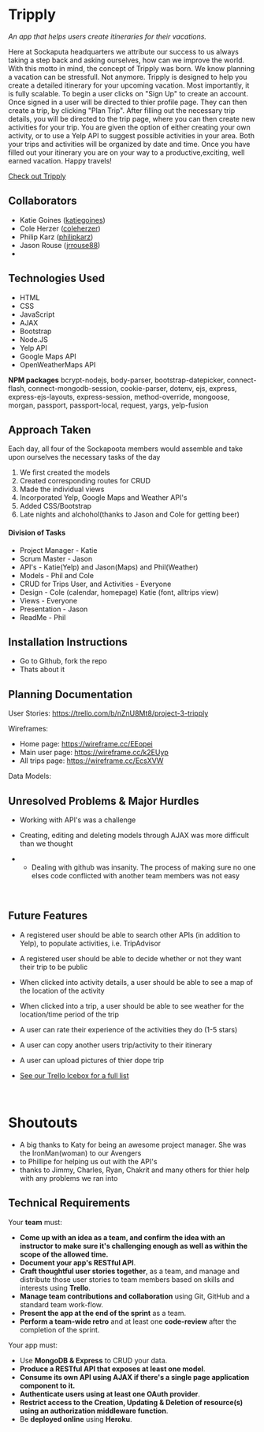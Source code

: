 # Tripply

*An app that helps users create itineraries for their vacations.*

Here at Sockaputa headquarters we attribute our success to us always taking a step back and asking ourselves, how can we improve the world. With this motto in mind, the concept of Tripply was born. We know planning a vacation can be stressfull. Not anymore. Tripply is designed to help you create a detailed itinerary for your upcoming vacation. Most importantly, it is fully scalable. To begin a user clicks on "Sign Up" to create an account. Once signed in a user will be directed to thier profile page. They can then create a trip, by clicking "Plan Trip". After filling out the necessary trip details, you will be directed to the trip page, where you can then create new activities for your trip. You are given the option of either creating your own activity, or to use a Yelp API to suggest possible activities in your area. Both your trips and activities will be organized by date and time. Once you have filled out your itinerary you are on your way to a productive,exciting, well earned vacation. Happy travels!

[Check out Tripply](https://gotripply.herokuapp.com/)



## Collaborators

- Katie Goines  ([katiegoines](https://github.com/katiegoines))
- Cole Herzer ([coleherzer](https://github.com/coleherzer))
- Philip Karz  ([philipkarz](https://github.com/philipkarz))
- Jason Rouse  ([jrrouse88](https://github.com/jrrouse88))
- ​



## Technologies Used

- HTML
- CSS
- JavaScript
- AJAX
- Bootstrap 
- Node.JS
- Yelp API
- Google Maps API
- OpenWeatherMaps API

**NPM packages**
bcrypt-nodejs, body-parser, bootstrap-datepicker, connect-flash, connect-mongodb-session, cookie-parser, dotenv, ejs, express, express-ejs-layouts, express-session, method-override, mongoose, morgan, passport, passport-local, request, yargs, yelp-fusion



## Approach Taken
Each day, all four of the Sockapoota members would assemble and take upon ourselves the necessary tasks of the day

1. We first created the models
2. Created corresponding routes for CRUD
3. Made the individual views
4. Incorporated Yelp, Google Maps and Weather API's
5. Added CSS/Bootstrap 
6. Late nights and alchohol(thanks to Jason and Cole for getting beer)



#### Division of Tasks
- Project Manager - Katie
- Scrum Master - Jason
- API's - Katie(Yelp) and Jason(Maps) and Phil(Weather)
- Models - Phil and Cole
- CRUD for Trips User, and Activities - Everyone
- Design - Cole (calendar, homepage) Katie (font, alltrips view)
- Views - Everyone
- Presentation - Jason
- ReadMe - Phil



## Installation Instructions
- Go to Github, fork the repo
- Thats about it



## Planning Documentation

User Stories: https://trello.com/b/nZnU8Mt8/project-3-tripply

Wireframes: 
- Home page: https://wireframe.cc/EEopei
- Main user page: https://wireframe.cc/k2EUyp
- All trips page: https://wireframe.cc/EcsXVW

Data Models: 




## Unresolved Problems & Major Hurdles
- Working with API's was a challenge

- Creating, editing and deleting models through AJAX was more difficult than we thought

- - Dealing with github was insanity. The process of making sure no one elses code conflicted with another team members was not easy


  ​



## Future Features
- A registered user should be able to search other APIs (in addition to Yelp), to populate activities, i.e. TripAdvisor

- A registered user should be able to decide whether or not they want their trip to be public

- When clicked into activity details, a user should be able to see a map of the location of the activity

- When clicked into a trip, a user should be able to see weather for the location/time period of the trip

- A user can rate their experience of the activities they do (1-5 stars)

- A user can copy another users trip/activity to their itinerary

- A user can upload pictures of thier dope trip

- [See our Trello Icebox for a full list](https://trello.com/b/nZnU8Mt8/project-3-tripply)

  ​

# Shoutouts
- A big thanks to Katy for being an awesome project manager. She was the IronMan(woman) to our Avengers
-  to Phillipe for helping us out with the API's
-  thanks to Jimmy, Charles, Ryan, Chakrit and many others for thier help with any problems we ran into



## Technical Requirements

Your **team** must:

- **Come up with an idea as a team, and confirm the idea with an instructor to make sure it's challenging enough as well as within the scope of the allowed time.**
- **Document your app's RESTful API**.
- **Craft thoughtful user stories together**, as a team, and manage and distribute those user stories to team members based on skills and interests using **Trello**.
- **Manage team contributions and collaboration** using Git, GitHub and a standard team work-flow.
- **Present the app at the end of the sprint** as a team.
- **Perform a team-wide retro** and at least one **code-review** after the completion of the sprint.

Your app must:

- Use **MongoDB & Express** to CRUD your data.
- **Produce a RESTful API that exposes at least one model**.
- **Consume its own API using AJAX if there's a single page application component to it.**
- **Authenticate users using at least one OAuth provider**.
- **Restrict access to the Creation, Updating & Deletion of resource(s) using an authorization middleware function**.
- Be **deployed online** using **Heroku**.

